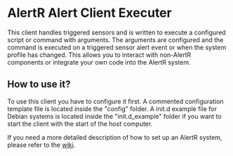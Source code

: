 # AlertR Alert Client Executer

This client handles triggered sensors and is written to execute a configured script or command with arguments. The arguments are configured and the command is executed on a triggered sensor alert event or when the system profile has changed. This allows you to interact with non-AlertR components or integrate your own code into the AlertR system.


## How to use it?

To use this client you have to configure it first. A commented configuration template file is located inside the "config" folder. A init.d example file for Debian systems is located inside the "init.d_example" folder if you want to start the client with the start of the host computer.

If you need a more detailed description of how to set up an AlertR system, please refer to the [wiki](https://github.com/sqall01/alertR/wiki).